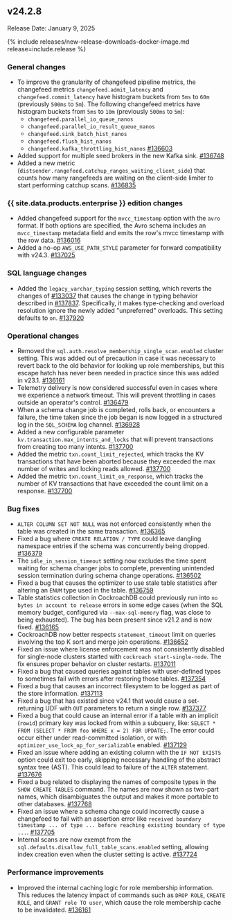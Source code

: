 ## v24.2.8

Release Date: January 9, 2025

{% include releases/new-release-downloads-docker-image.md release=include.release %}

<h3 id="v24-2-8-general-changes">General changes</h3>

- To improve the granularity of changefeed pipeline metrics, the changefeed metrics `changefeed.admit_latency` and `changefeed.commit_latency` have histogram buckets from `5ms` to `60m` (previously `500ms` to `5m`). The following changefeed metrics have histogram buckets from `5ms` to `10m` (previously `500ms` to `5m`): 
    - `changefeed.parallel_io_queue_nanos`
    - `changefeed.parallel_io_result_queue_nanos`
    - `changefeed.sink_batch_hist_nanos`
    - `changefeed.flush_hist_nanos`
    - `changefeed.kafka_throttling_hist_nanos` [#136603][#136603]
- Added support for multiple seed brokers in the new Kafka sink. [#136748][#136748]
- Added a new metric (`distsender.rangefeed.catchup_ranges_waiting_client_side`) that counts how many rangefeeds are waiting on the client-side limiter to start performing catchup scans. [#136835][#136835]

<h3 id="v24-2-8-{{-site.data.products.enterprise-}}-edition-changes">{{ site.data.products.enterprise }} edition changes</h3>

- Added changefeed support for the `mvcc_timestamp` option with the `avro` format. If both options are specified, the Avro schema includes an `mvcc_timestamp` metadata field and emits the row's mvcc timestamp with the row data. [#136016][#136016]
- Added a no-op `AWS_USE_PATH_STYLE` parameter for forward compatibility with v24.3. [#137025][#137025]

<h3 id="v24-2-8-sql-language-changes">SQL language changes</h3>

- Added the `legacy_varchar_typing` session setting, which reverts the changes of [#133037](https://github.com/cockroachdb/cockroach/pull/133037) that causes the change in typing behavior described in [#137837](https://github.com/cockroachdb/cockroach/pull/137837). Specifically, it makes type-checking and overload resolution ignore the newly added "unpreferred" overloads. This setting defaults to `on`. [#137920][#137920]

<h3 id="v24-2-8-operational-changes">Operational changes</h3>

- Removed the `sql.auth.resolve_membership_single_scan.enabled` cluster setting. This was added out of precaution in case it was necessary to revert back to the old behavior for looking up role memberships, but this escape hatch has never been needed in practice since this was added in v23.1. [#136161][#136161]
- Telemetry delivery is now considered successful even in cases where we experience a network timeout. This will prevent throttling in cases outside an operator's control. [#136479][#136479]
- When a schema change job is completed, rolls back, or encounters a failure, the time taken since the job began is now logged in a structured log in the `SQL_SCHEMA` log channel. [#136928][#136928]
- Added a new configurable parameter `kv.transaction.max_intents_and_locks` that will prevent transactions from creating too many intents. [#137700][#137700]
- Added the metric `txn.count_limit_rejected`, which tracks the KV transactions that have been aborted because they exceeded the max number of writes and locking reads allowed. [#137700][#137700]
- Added the metric `txn.count_limit_on_response`, which tracks the number of KV transactions that have exceeded the count limit on a response. [#137700][#137700]

<h3 id="v24-2-8-bug-fixes">Bug fixes</h3>

- `ALTER COLUMN SET NOT NULL` was not enforced consistently when the table was created in the same transaction. [#136365][#136365]
- Fixed a bug where `CREATE RELATION / TYPE` could leave dangling namespace entries if the schema was concurrently being dropped. [#136379][#136379]
- The `idle_in_session_timeout` setting now excludes the time spent waiting for schema changer jobs to complete, preventing unintended session termination during schema change operations. [#136502][#136502]
- Fixed a bug that causes the optimizer to use stale table statistics after altering an `ENUM` type used in the table. [#136759][#136759]
- Table statistics collection in CockroachDB could previously run into `no bytes in account to release` errors in some edge cases (when the SQL memory budget, configured via `--max-sql-memory` flag, was close to being exhausted). The bug has been present since v21.2 and is now fixed. [#136165][#136165]
- CockroachDB now better respects `statement_timeout` limit on queries involving the top K sort and merge join operations. [#136652][#136652]
- Fixed an issue where license enforcement was not consistently disabled for single-node clusters started with `cockroach start-single-node`. The fix ensures proper behavior on cluster restarts. [#137011][#137011]
- Fixed a bug that caused queries against tables with user-defined types to sometimes fail with errors after restoring those tables. [#137354][#137354]
- Fixed a bug that causes an incorrect filesystem to be logged as part of the store information. [#137113][#137113]
- Fixed a bug that has existed since v24.1 that would cause a set-returning UDF with `OUT` parameters to return a single row. [#137377][#137377]
- Fixed a bug that could cause an internal error if a table with an implicit (`rowid`) primary key was locked from within a subquery, like: `SELECT * FROM (SELECT * FROM foo WHERE x = 2) FOR UPDATE;`. The error could occur either under read-committed isolation, or with `optimizer_use_lock_op_for_serializable` enabled. [#137129][#137129]
- Fixed an issue where adding an existing column with the `IF NOT EXISTS` option could exit too early, skipping necessary handling of the abstract syntax tree (AST). This could lead to failure of the `ALTER` statement. [#137676][#137676]
- Fixed a bug related to displaying the names of composite types in the `SHOW CREATE TABLES` command. The names are now shown as two-part names, which disambiguates the output and makes it more portable to other databases. [#137768][#137768]
- Fixed an issue where a schema change could incorrectly cause a changefeed to fail with an assertion error like `received boundary timestamp ... of type ... before reaching existing boundary of type ...`. [#137705][#137705]
- Internal scans are now exempt from the `sql.defaults.disallow_full_table_scans.enabled` setting, allowing index creation even when the cluster setting is active. [#137724][#137724]

<h3 id="v24-2-8-performance-improvements">Performance improvements</h3>

- Improved the internal caching logic for role membership information. This reduces the latency impact of commands such as `DROP ROLE`, `CREATE ROLE`, and `GRANT role TO user`, which cause the role membership cache to be invalidated. [#136161][#136161]


[#136016]: https://github.com/cockroachdb/cockroach/pull/136016
[#136161]: https://github.com/cockroachdb/cockroach/pull/136161
[#136165]: https://github.com/cockroachdb/cockroach/pull/136165
[#136365]: https://github.com/cockroachdb/cockroach/pull/136365
[#136379]: https://github.com/cockroachdb/cockroach/pull/136379
[#136471]: https://github.com/cockroachdb/cockroach/pull/136471
[#136479]: https://github.com/cockroachdb/cockroach/pull/136479
[#136502]: https://github.com/cockroachdb/cockroach/pull/136502
[#136603]: https://github.com/cockroachdb/cockroach/pull/136603
[#136652]: https://github.com/cockroachdb/cockroach/pull/136652
[#136681]: https://github.com/cockroachdb/cockroach/pull/136681
[#136748]: https://github.com/cockroachdb/cockroach/pull/136748
[#136759]: https://github.com/cockroachdb/cockroach/pull/136759
[#136835]: https://github.com/cockroachdb/cockroach/pull/136835
[#136928]: https://github.com/cockroachdb/cockroach/pull/136928
[#137011]: https://github.com/cockroachdb/cockroach/pull/137011
[#137025]: https://github.com/cockroachdb/cockroach/pull/137025
[#137113]: https://github.com/cockroachdb/cockroach/pull/137113
[#137116]: https://github.com/cockroachdb/cockroach/pull/137116
[#137129]: https://github.com/cockroachdb/cockroach/pull/137129
[#137354]: https://github.com/cockroachdb/cockroach/pull/137354
[#137377]: https://github.com/cockroachdb/cockroach/pull/137377
[#137461]: https://github.com/cockroachdb/cockroach/pull/137461
[#137676]: https://github.com/cockroachdb/cockroach/pull/137676
[#137700]: https://github.com/cockroachdb/cockroach/pull/137700
[#137705]: https://github.com/cockroachdb/cockroach/pull/137705
[#137724]: https://github.com/cockroachdb/cockroach/pull/137724
[#137768]: https://github.com/cockroachdb/cockroach/pull/137768
[#137920]: https://github.com/cockroachdb/cockroach/pull/137920
